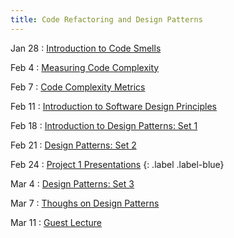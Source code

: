 ```yaml
---
title: Code Refactoring and Design Patterns
---
```


Jan 28
: [Introduction to Code Smells](#)

Feb 4
: [Measuring Code Complexity](#)

Feb 7
: [Code Complexity Metrics](#)

Feb 11
: [Introduction to Software Design Principles](#)


Feb 18
: [Introduction to Design Patterns: Set 1](#)

Feb 21
: [Design Patterns: Set 2](#)

Feb 24
: [Project 1 Presentations](#)
{: .label .label-blue}


Mar 4
: [Design Patterns: Set 3](#)


Mar 7
: [Thoughs on Design Patterns](#)


Mar 11
: [Guest Lecture](#)